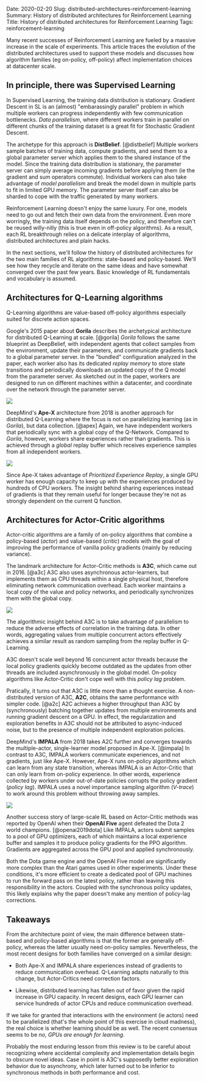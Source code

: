 Date: 2020-02-20
Slug: distributed-architectures-reinforcement-learning
Summary: History of distributed architectures for Reinforcement Learning
Title: History of distributed architectures for Reinforcement Learning
Tags: reinforcement-learning

Many recent successes of Reinforcement Learning are fueled by a massive increase
in the scale of experiments. This article traces the evolution of the
distributed architectures used to support these models and discusses how
algorithm families (eg on-policy, off-policy) affect implementation choices at
datacenter scale.

## In principle, there was Supervised Learning

In Supervised Learning, the training data distribution is stationary.  Gradient
Descent in SL is an (almost) "embarassingly parallel" problem in which multiple
workers can progress independently with few communication bottlenecks. _Data
parallelism_, where different workers train in parallel on different chunks of
the training dataset is a great fit for Stochastic Gradient Descent.

The archetype for  this approach is **DistBelief**. [@distbelief] Multiple
workers sample batches of training data, compute gradients, and send them to a
global parameter server which applies them to the shared instance of the model.
Since the training data distribution is stationary, the parameter server can
simply average incoming gradients before applying them (ie the gradient and sum
operators commute).  Individual workers can also take advantage of *model
parallelism* and break the model down in multiple parts to fit in limited GPU
memory. The parameter server itself can also be sharded to cope with the traffic
generated by many workers.

Reinforcement Learning doesn't enjoy the same luxury. For one, models need to go
out and fetch their own data from the environment. Even more worringly, the
training data itself depends on the policy, and therefore can't be reused
willy-nilly (this is true even in off-policy algorithms). As a result, each RL
breakthrough relies on a delicate interplay of algorithms, distributed
architectures and plain hacks.

In the next sections, we'll follow the history of distributed architectures for
the two main families of RL algorithms: state-based and policy-based. We'll see
how they recycle and iterate on the same ideas and have somewhat converged over
the past few years. Basic knowledge of RL fundamentals and vocabulary is
assumed.

## Architectures for Q-Learning algorithms

Q-Learning algorithms are value-based off-policy algorithms especially suited
for discrete action spaces.

Google's 2015 paper about **Gorila** describes the archetypical architecture for
distributed Q-Learning at scale. [@gorila] _Gorila_ follows the same blueprint
as DeepBelief, with independent agents that collect samples from the
environment, update their parameters, and communicate gradients back to a global
parameter server. In the "bundled" configuration analyzed in the paper, each
worker also has its dedicated _replay memory_ to store state transitions and
periodically downloads an updated copy of the Q model from the parameter server.
As sketched out in the paper, workers are designed to run on different machines
within a datacenter, and coordinate over the network through the parameter
server.

<img src="{attach}graphics-1.svg"
     style="max-width: 80%; transform: scale(1);"
     class="img-center" />

DeepMind's **Ape-X** architecture from 2018 is another approach for distributed
Q-Learning where the focus is not on parallelizing learning (as in _Gorila_),
but data collection. [@apex] Again, we have independent workers that periodically sync
with a global copy of the Q-Network. Compared to _Gorila_, however, workers
share experiences rather than gradients. This is achieved through a _global_
replay buffer which receives experience samples from all independent workers.

<img src="{attach}graphics-2.svg"
     style="max-width: 80%; transform: scale(1);"
     class="img-center" />

Since Ape-X takes advantage of *Prioritized Experience Replay*, a single GPU
worker has enough capacity to keep up with the experiences produced by hundreds
of CPU workers. The insight behind sharing experiences instead of gradients is
that they remain useful for longer because they're not as strongly dependent on
the current Q function.

## Architectures for Actor-Critic algorithms

Actor-critic algorithms are a family of on-policy algorithms that combine a
policy-based (_actor_) and value-based (_critic_) models with the goal of
improving the performance of vanilla policy gradients (mainly by reducing variance).

The landmark architecture for Actor-Critic methods is **A3C**, which came out in
2016. [@a3c] A3C also uses asynchronous actor-learners, but implements them as
CPU threads within a single physical host, therefore eliminating network
communication overhead. Each worker maintains a local copy of the value and
policy networks, and periodically synchronizes them with the global copy.

<img src="{attach}graphics-3.svg"
     style="max-width: 80%; transform: scale(1);"
     class="img-center" />

The algorithmic insight behind A3C is to take advantage of parallelism to reduce
the adverse effects of correlation in the training data. In other words,
aggregating values from multiple concurrent actors effectively achieves a
similar result as random sampling from the replay buffer in Q-Learning.

A3C doesn't scale well beyond 16 concurrent actor threads because the
local policy gradients quickly become outdated as the updates from other threads
are included asynchronously in the global model. On-policy algorithms like
Actor-Critic don't cope well with this _policy lag_ problem.

Pratically, it turns out that A3C is little more than a thought exercise. A
non-distributed version of A3C, **A2C**, obtains the same performance with
simpler code. [@a2c] A2C achieves a higher throughput than A3C by (synchronously)
batching together updates from multiple environments and running gradient
descent on a GPU. In effect, the regularization and exploration benefits in A3C
should not be attributed to async-induced noise, but to the presence of multiple
independent exploration policies.

DeepMind's **IMPALA** from 2018 takes A2C further and converges towards the
multiple-actor, single-learner model proposed in Ape-X. [@impala] In contrast to
A3C, IMPALA workers communicate experiences, and not gradients, just like Ape-X.
However, Ape-X runs on-policy algorithms which can learn from any state
transition, whereas IMPALA is an Actor-Critic that can only learn from on-policy
experience.  In other words, experience collected by workers under out-of-date
policies corrupts the policy gradient (_policy lag_). IMPALA uses a novel
importance sampling algorithm (_V-trace_) to work around this problem without
throwing away samples.

<img src="{attach}graphics-4.svg"
     style="max-width: 80%; transform: scale(1);"
     class="img-center" />

Another success story of large-scale RL based on Actor-Critic methods was
reported by OpenAI when their **OpenAI Five** agent defeated the Dota 2 world
champions. [@openai2019dota] Like IMPALA, actors submit samples to
a pool of GPU optimizers, each of which maintains a local experience buffer and
samples it to produce policy gradients for the PPO algorithm. Gradients are
aggregated across the GPU pool and applied synchronously.

Both the Dota game engine and the OpenAI Five model are significantly more
complex than the Atari games used in other experiments. Under these conditions,
it's more efficient to create a dedicated pool of GPU machines to run the
forward pass on the latest policy, rather than leaving this responsibility in
the actors. Coupled with the synchronous policy updates, this likely explains
why the paper doesn't make any mention of policy-lag corrections.

## Takeaways

From the architecture point of view, the main difference between state-based and
policy-based algorithms is that the former are generally off-policy, whereas the
latter usually need on-policy samples. Nevertheless, the most recent designs for
both families have converged on a similar design:

- Both Ape-X and IMPALA share experiences instead of gradients to reduce
  communication overhead. Q-Learning adapts naturally to this change, but
  Actor-Critics need correction factors.

- Likewise, distributed learning has fallen out of favor given the rapid
  increase in GPU capacity. In recent designs, each GPU learner can service
  hundreds of actor CPUs and reduce communication overhead.

If we take for granted that interactions with the environment (ie actors) need
to be parallelized (that's the whole point of this exercise in cloud madness),
the real choice is whether learning should be as well. The recent consensus
seems to be _no, GPUs are enough for learning_.

Probably the most enduring lesson from this review is to be careful about
recognizing where accidental complexity and implementation details begin to
obscure novel ideas. Case in point is A3C's supposedly better exploration
behavior due to asynchrony, which later turned out to be inferior to synchronous
methods in both performance and cost.

